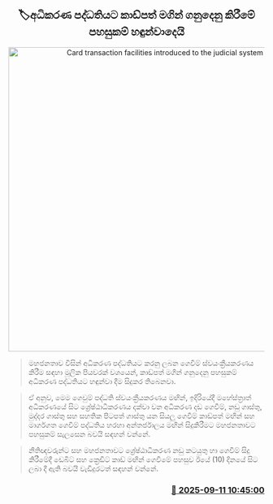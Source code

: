 <p align='center'><b><h2 align='center' title='Card transaction facilities introduced to the judicial system'>🏷අධිකරණ පද්ධතියට කාඩ්පත් මගින් ගනුදෙනු කිරීමේ පහසුකම් හඳුන්වාදෙයි</h2></b></p>
<p align='center'><img src='https://helakuru.sgp1.cdn.digitaloceanspaces.com/esana/images/lib/court-uip.jpg' width='600' alt='Card transaction facilities introduced to the judicial system'></p>

> මහජනතාව විසින් අධිකරණ පද්ධතියට කරනු ලබන ගෙවීම් ස්වයංක්‍රීයකරණය කිරීම සඳහා මූලික පියවරක් වශයෙන්, කාඩ්පත් මගින් ගනුදෙනු පහසුකම් අධිකරණ පද්ධතියට හඳුන්වා දීම සිදුකර තිබෙනවා.

> ඒ අනුව, මෙම ගෙවුම් පද්ධති ස්වයංක්‍රීයකරණය මඟින්, ඉදිරියේදී මහේස්ත්‍රාත් අධිකරණයේ සිට ශ්‍රේෂ්ඨාධිකරණය දක්වා වන අධිකරණ දඩ ගෙවීම්, නඩු ගාස්තු, මුද්දර ගාස්තු සහ සහතික පිටපත් ගාස්තු යන සියලු ගෙවීම් කාඩ්පත් මඟින් සහ මාර්ගගත ගෙවීම් පද්ධතිය හරහා අන්තර්ජාලය මඟින් සිදුකිරීමට මහජනතාවට පහසුකම් සැලසෙන බවයි සඳහන් වන්නේ.

> නීතිඥවරුන්ට සහ මහජනතාවට ශ්‍රේෂ්ඨාධිකරණ නඩු කටයුතු හා ගෙවීම් සිදු කිරීමේදී ඩෙබිට් සහ ක්‍රෙඩිට් කාඩ් මඟින් ගෙවීමේ පහසුව ඊයේ (10) දිනයේ සිට ලබා දී ඇති බවයි වැඩිදුරටත් සඳහන් වන්නේ.



<h3 align='right'><a href='https://www.helakuru.lk/esana/p/113524/'>📅 2025-09-11 10:45:00</a></h3>
